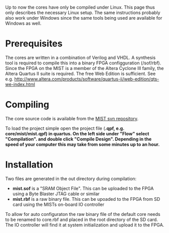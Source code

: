 Up to now the cores have only be compiled under Linux. This page thus only describes the necessary Linux setup. The same instructions probably also work under Windows since the same tools being used are available for Windows as well.

# Prerequisites #

The cores are written in a combination of Verilog and VHDL. A synthesis tool is required to compile this into a binary FPGA configguration (/sof/rbf). Since the FPGA on the MIST is a member of the Altera Cyclone III family, the Altera Quartus II suite is required. The free Web Edition is sufficient. See e.g. http://www.altera.com/products/software/quartus-ii/web-edition/qts-we-index.html

# Compiling #

The core source code is available from the [MIST svn repository](http://code.google.com/p/mist-board/source/checkout).

To load the project simple open the project file (**.qpf, e.g. core/mist/mist.qpf) in quartus. On the left side under "Flow" select "Compilation". and double click "Compile Design". Depending in the speed of your computer this may take from some minutes up to an hour.**

# Installation #

Two files are generated in the out directory during compilation:

  * **mist.sof** is a "SRAM Object File". This can be uploaded to the FPGA using a Byte Blaster JTAG cable or similar
  * **mist.rbf** is a raw binary file. This can be upoaded to the FPGA from SD card using the MISTs on-board IO controller

To allow for auto configuraton the raw binary file of the default core needs to be renamed to core.rbf and placed in the root directory of the SD card. The IO controller will find it at system initialization and upload it to the FPGA.